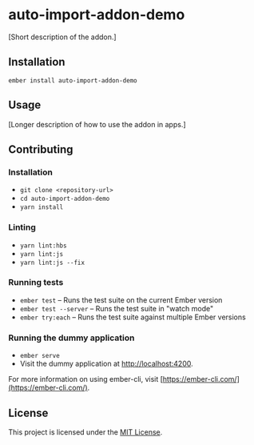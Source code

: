 auto-import-addon-demo
==============================================================================

[Short description of the addon.]

Installation
------------------------------------------------------------------------------

```
ember install auto-import-addon-demo
```


Usage
------------------------------------------------------------------------------

[Longer description of how to use the addon in apps.]


Contributing
------------------------------------------------------------------------------

### Installation

* `git clone <repository-url>`
* `cd auto-import-addon-demo`
* `yarn install`

### Linting

* `yarn lint:hbs`
* `yarn lint:js`
* `yarn lint:js --fix`

### Running tests

* `ember test` – Runs the test suite on the current Ember version
* `ember test --server` – Runs the test suite in "watch mode"
* `ember try:each` – Runs the test suite against multiple Ember versions

### Running the dummy application

* `ember serve`
* Visit the dummy application at [http://localhost:4200](http://localhost:4200).

For more information on using ember-cli, visit [https://ember-cli.com/](https://ember-cli.com/).

License
------------------------------------------------------------------------------

This project is licensed under the [MIT License](LICENSE.md).

